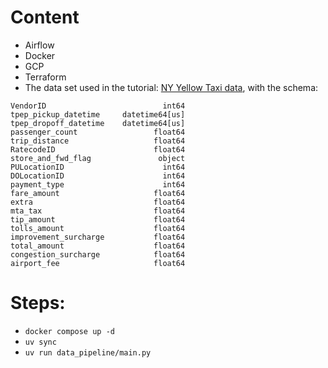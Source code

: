 # Content
- Airflow
- Docker
- GCP
- Terraform
- The data set used in the tutorial: [NY Yellow Taxi data](https://github.com/DataTalksClub/data-engineering-zoomcamp/tree/main/01-docker-terraform), with the schema:
```
VendorID                          int64
tpep_pickup_datetime     datetime64[us]
tpep_dropoff_datetime    datetime64[us]
passenger_count                 float64
trip_distance                   float64
RatecodeID                      float64
store_and_fwd_flag               object
PULocationID                      int64
DOLocationID                      int64
payment_type                      int64
fare_amount                     float64
extra                           float64
mta_tax                         float64
tip_amount                      float64
tolls_amount                    float64
improvement_surcharge           float64
total_amount                    float64
congestion_surcharge            float64
airport_fee                     float64
```

# Steps:
- `docker compose up -d`
- `uv sync`
- `uv run data_pipeline/main.py`